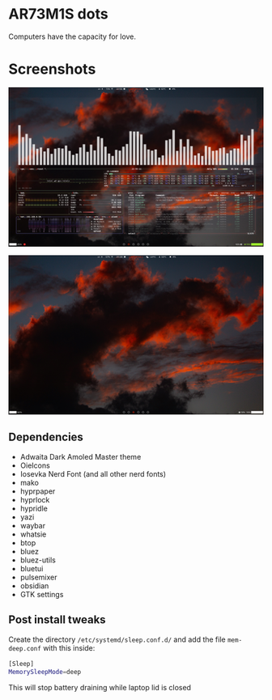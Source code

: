 # AR73M1S dots 

Computers have the capacity for love.

# Screenshots

![](Screenshot1.png) 

![](screenshot2.png)

## Dependencies 

+ Adwaita Dark Amoled Master theme
+ OieIcons
+ Iosevka Nerd Font (and all other nerd fonts)
+ mako
+ hyprpaper
+ hyprlock
+ hypridle
+ yazi
+ waybar
+ whatsie
+ btop
+ bluez
+ bluez-utils
+ bluetui
+ pulsemixer
+ obsidian
+ GTK settings

## Post install tweaks

Create the directory ```/etc/systemd/sleep.conf.d/``` and add the file ```mem-deep.conf``` with this inside: 

```bash
[Sleep]
MemorySleepMode=deep
```
This will stop battery draining while laptop lid is closed
